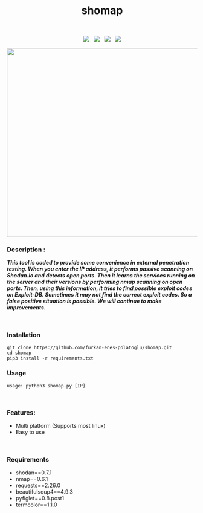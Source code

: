 <h1 align="center">shomap</h1> <br>

<p align="center">
  <img src="https://img.shields.io/badge/Author-bulletproof-red">&nbsp;&nbsp;
  <img src="https://img.shields.io/badge/Open%20Source-Yes-cyan?style=flat-square">&nbsp;&nbsp;
  <img src="https://img.shields.io/badge/Made%20in-Turkey-blue">&nbsp;&nbsp;
  <img src="https://img.shields.io/badge/Written%20In-Python-blue?style=flat-square">
</p>


<p align="center">
  <img width="730" height="500" src="https://i.hizliresim.com/5aonjak.jpeg">
</p>


### Description :

***This tool is coded to provide some convenience in external penetration testing. When you enter the IP address, it performs passive scanning on Shodan.io and detects open ports. Then it learns the services running on the server and their versions by performing nmap scanning on open ports. Then, using this information, it tries to find possible exploit codes on Exploit-DB. Sometimes it may not find the correct exploit codes. So a false positive situation is possible. We will continue to make improvements.***

<br>

### Installation
```
git clone https://github.com/furkan-enes-polatoglu/shomap.git
cd shomap
pip3 install -r requirements.txt
```

### Usage

```
usage: python3 shomap.py [IP]
```
<br>

### Features:

 - Multi platform (Supports most linux)
 - Easy to use


<br>

 ### Requirements
<ul>
  <li>shodan==0.7.1 </li>
  <li>nmap==0.6.1 </li>
  <li>requests==2.26.0 </li>
  <li>beautifulsoup4==4.9.3 </li>
  <li>pyfiglet==0.8.post1 </li>
  <li>termcolor==1.1.0 </li>
</ul>

